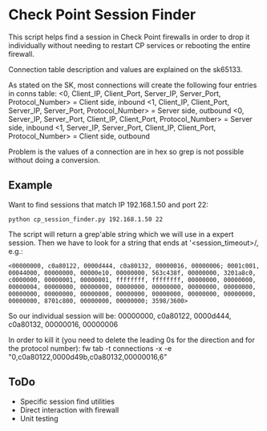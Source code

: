 Check Point Session Finder
==========

This script helps find a session in Check Point firewalls in order to drop it 
individually without needing to restart CP services or rebooting the entire 
firewall.

Connection table description and values are explained on the sk65133.

As stated on the SK, most connections will create the following four entries in conns table:
	<0, Client_IP, Client_Port, Server_IP, Server_Port, Protocol_Number> = Client side, inbound
	<1, Client_IP, Client_Port, Server_IP, Server_Port, Protocol_Number> = Server side, outbound
	<0, Server_IP, Server_Port, Client_IP, Client_Port, Protocol_Number> = Server side, inbound
	<1, Server_IP, Server_Port, Client_IP, Client_Port, Protocol_Number> = Client side, outbound

Problem is the values of a connection are in hex so grep is not possible without
doing a conversion.


Example
----------
Want to find sessions that match IP 192.168.1.50 and port 22:

	python cp_session_finder.py 192.168.1.50 22

The script will return a grep'able string which we will use in a expert session. Then
we have to look for a string that ends at '<session_timeout>/<ttl>, e.g.:

	<00000000, c0a80122, 0000d444, c0a80132, 00000016, 00000006; 0001c001, 00044000, 00000000, 00000e10, 00000000, 563c438f, 00000000, 3201a8c0, c0000000, 00000001, 00000001, ffffffff, ffffffff, 00000000, 00000000, 00000004, 00000000, 00000000, 00000000, 00000000, 00000000, 00000000, 00000000, 00000000, 00000000, 00000000, 00000000, 00000000, 00000000, 00000000, 8701c800, 00000000, 00000000; 3598/3600>

So our individual session will be:
	00000000, c0a80122, 0000d444, c0a80132, 00000016, 00000006

In order to kill it (you need to delete the leading 0s for the direction and 
for the protocol number):
	fw tab -t connections -x -e "0,c0a80122,0000d49b,c0a80132,00000016,6" 


ToDo
----------
- Specific session find utilities
- Direct interaction with firewall 
- Unit testing
